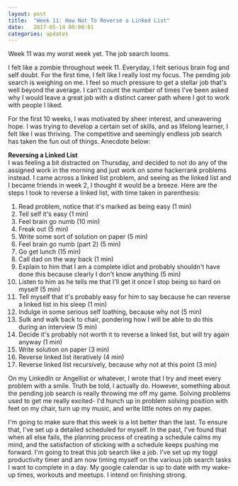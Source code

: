 ```yaml
---
layout: post
title:  "Week 11: How Not To Reverse a Linked List"
date:   2017-05-14 00:00:01
categories: updates
---
```


Week 11 was my worst week yet. The job search looms.

I felt like a zombie throughout week 11. Everyday, I felt serious brain fog and self doubt. For the first time, I felt like I really lost my focus. The pending job search is weighing on me. I feel so much pressure to get a stellar job that's well beyond the average. I can't count the number of times I've been asked why I would leave a great job with a distinct career path where I got to work with people I liked.

For the first 10 weeks, I was motivated by sheer interest, and unwavering hope. I was trying to develop a certain set of skills, and as lifelong learner, I felt like I was thriving. The competitive and seemingly endless job search has taken the fun out of things. Anecdote below:

<b>Reversing a Linked List</b><br>
I was feeling a bit distracted on Thursday, and decided to not do any of the assigned work in the morning and just work on some hackerrank problems instead. I came across a linked list problem, and seeing as the linked list and I became friends in week 2, I thought it would be a breeze. Here are the steps I took to reverse a linked list, with time taken in parenthesis:

1. Read problem, notice that it's marked as being easy (1 min)
2. Tell self it's easy (1 min)
3. Feel brain go numb (10 min)
4. Freak out (5 min)
5. Write some sort of solution on paper (5 min)
6. Feel brain go numb (part 2) (5 min)
7. Go get lunch (15 min)
8. Call dad on the way back (1 min)
9. Explain to him that I am a complete idiot and probably shouldn't have done this because clearly I don't know anything (5 min)
10. Listen to him as he tells me that I'll get it once I stop being so hard on myself (5 min)
11. Tell myself that it's probably easy for him to say because he can reverse a linked list in his sleep (1 min)
12. Indulge in some serious self loathing, because why not (5 min)
13. Sulk and walk back to chair, pondering how I will be able to do this during an interview (5 min)
14. Decide it's probably not worth it to reverse a linked list, but will try again anyway (1 min)
15. Write solution on paper (3 min)
16. Reverse linked list iteratively (4 min)
17. Reverse linked list recursively, because why not at this point (3 min)

On my LinkedIn or Angellist or whatever, I wrote that I try and meet every problem with a smile. Truth be told, I actually do. However, something about the pending job search is really throwing me off my game. Solving problems used to get me really excited- I'd hunch up in problem solving position with feet on my chair, turn up my music, and write little notes on my paper.

I'm going to make sure that this week is a lot better than the last. To ensure that, I've set up a detailed scheduled for myself. In the past, I've found that when all else fails, the planning process of creating a schedule calms my mind, and the satisfaction of sticking with a schedule keeps pushing me forward. I'm going to treat this job search like a job. I've set up my toggl productivity timer and am now timing myself on the various job search tasks I want to complete in a day. My google calendar is up to date with my wake-up times, workouts and meetups. I intend on finishing strong. 
